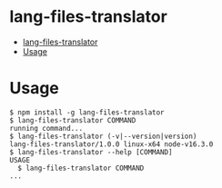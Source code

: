 # lang-files-translator

<!-- toc -->
* [lang-files-translator](#lang-files-translator)
* [Usage](#usage)
<!-- tocstop -->

# Usage

<!-- usage -->
```sh-session
$ npm install -g lang-files-translator
$ lang-files-translator COMMAND
running command...
$ lang-files-translator (-v|--version|version)
lang-files-translator/1.0.0 linux-x64 node-v16.3.0
$ lang-files-translator --help [COMMAND]
USAGE
  $ lang-files-translator COMMAND
...
```
<!-- usagestop -->
